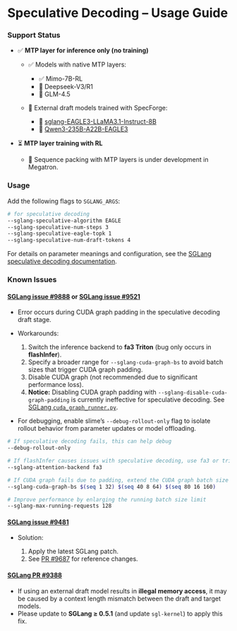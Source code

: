 # Speculative Decoding – Usage Guide

### Support Status

* ✅ **MTP layer for inference only (no training)**

  * ✅ Models with native MTP layers:

    * ✅ Mimo-7B-RL
    * 🧪 Deepseek-V3/R1
    * 🧪 GLM-4.5
  * 🚧 External draft models trained with SpecForge:

    * 🚧 [sglang-EAGLE3-LLaMA3.1-Instruct-8B](https://huggingface.co/lmsys/sglang-EAGLE3-LLaMA3.1-Instruct-8B)
    * 🚧 [Qwen3-235B-A22B-EAGLE3](https://huggingface.co/lmsys/Qwen3-235B-A22B-EAGLE3)
* ⏳ **MTP layer training with RL**

  * 🚧 Sequence packing with MTP layers is under development in Megatron.

### Usage

Add the following flags to `SGLANG_ARGS`:

```bash
# for speculative decoding
--sglang-speculative-algorithm EAGLE
--sglang-speculative-num-steps 3
--sglang-speculative-eagle-topk 1
--sglang-speculative-num-draft-tokens 4
```

For details on parameter meanings and configuration, see the [SGLang speculative decoding documentation](https://docs.sglang.ai/advanced_features/speculative_decoding.html).

### Known Issues

#### [SGLang issue #9888](https://github.com/sgl-project/sglang/issues/9888) or [SGLang issue #9521](https://github.com/sgl-project/sglang/issues/9521)

* Error occurs during CUDA graph padding in the speculative decoding draft stage.
* Workarounds:

  1. Switch the inference backend to **fa3 Triton** (bug only occurs in **flashInfer**).
  2. Specify a broader range for `--sglang-cuda-graph-bs` to avoid batch sizes that trigger CUDA graph padding.
  3. Disable CUDA graph (not recommended due to significant performance loss).
  4. **Notice:** Disabling CUDA graph padding with `--sglang-disable-cuda-graph-padding` is currently ineffective for speculative decoding. See [SGLang `cuda_graph_runner.py`](tbd).
* For debugging, enable slime’s `--debug-rollout-only` flag to isolate rollout behavior from parameter updates or model offloading.

```bash
# If speculative decoding fails, this can help debug
--debug-rollout-only

# If flashInfer causes issues with speculative decoding, use fa3 or triton instead
--sglang-attention-backend fa3

# If CUDA graph fails due to padding, extend the CUDA graph batch size
--sglang-cuda-graph-bs $(seq 1 32) $(seq 40 8 64) $(seq 80 16 160)

# Improve performance by enlarging the running batch size limit
--sglang-max-running-requests 128
```

#### [SGLang issue #9481](https://github.com/sgl-project/sglang/issues/9481)

* Solution:

  1. Apply the latest SGLang patch.
  2. See [PR #9687](https://github.com/sgl-project/sglang/pull/9687) for reference changes.

#### [SGLang PR #9388](https://github.com/sgl-project/sglang/pull/9388)

* If using an external draft model results in **illegal memory access**, it may be caused by a context length mismatch between the draft and target models.
* Please update to **SGLang ≥ 0.5.1** (and update `sgl-kernel`) to apply this fix.
